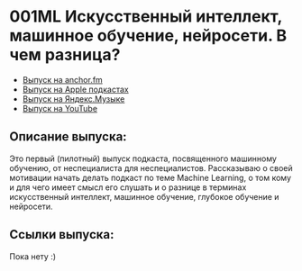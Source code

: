 # 001ML Искусственный интеллект, машинное обучение, нейросети. В чем разница?

- [Выпуск на anchor.fm](https://anchor.fm/kmsrus/episodes/001-ML-ea6la3)
- [Выпуск на Apple подкастах](https://podcasts.apple.com/ru/podcast/machine-learning-podcast/id1495052772?l=en&i=1000462579957)
- [Выпуск на Яндекс.Музыке](https://music.yandex.ru/album/9781458/track/62207941)
- [Выпуск на YouTube](https://youtu.be/1No-sScRvxI)

## Описание выпуска:

Это первый (пилотный) выпуск подкаста, посвященного машинному обучению, от неспециалиста для неспециалистов. Рассказываю о своей мотивации начать делать подкаст по теме Machine Learning, о том кому и для чего имеет смысл его слушать и о разнице в терминах искусственный интеллект, машинное обучение, глубокое обучение и нейросети. 

## Ссылки выпуска:

Пока нету :)
